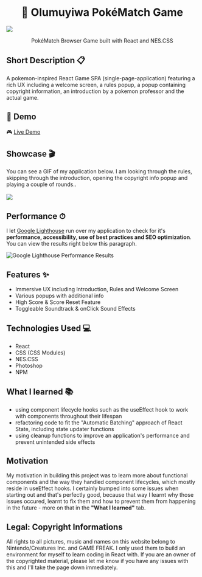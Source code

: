<h1 align="center">🐉 Olumuyiwa PokéMatch Game</h1>

![](https://i.imgur.com/EjDCnMK.png)
<p align="center">
  PokéMatch Browser Game built with React and NES.CSS
</p>

## Short Description 📋
A pokemon-inspired React Game SPA (single-page-application) featuring a rich UX including a welcome screen, a rules popup, a popup containing copyright information, an introduction by a pokemon professor and the actual game. 

## 🔴 Demo
🎮 [Live Demo](https://olumuyiwapokematch.vercel.app/)

## Showcase 🎬
You can see a GIF of my application below. I am looking through the rules, skipping through the introduction, opening the copyright info popup and playing a couple of rounds.. <br /> <br />
![](https://github.com/muyiwer/pokematch/pokematch-react-game/blob/main/PokeMatch.gif?raw=true)

## Performance ⏱
I let [Google Lighthouse](https://chrome.google.com/webstore/detail/lighthouse/blipmdconlkpinefehnmjammfjpmpbjk?hl=de) run over my application to check for it's **performance, accessibility, use of best practices and SEO optimization**. You can view the results right below this paragraph.

![Google Lighthouse Performance Results](https://i.ibb.co/31tRhYt/performance-pokemon.png)

## Features ✨
- Immersive UX including Introduction, Rules and Welcome Screen
- Various popups with additional info
- High Score & Score Reset Feature 
- Toggleable Soundtrack & onClick Sound Effects

## Technologies Used 💻
- React
- CSS (CSS Modules)
- NES.CSS
- Photoshop
- NPM

## What I learned 📚
- using component lifecycle hooks such as the useEffect hook to work with components throughout their lifespan
- refactoring code to fit the "Automatic Batching" approach of React State, including state updater functions
- using cleanup functions to improve an application's performance and prevent unintended side effects

## Motivation
My motivation in building this project was to learn more about functional components and the way they handled component lifecycles, which mostly reside in useEffect hooks. I certainly bumped into some issues when starting out and that's perfectly good, because that way I learnt why those issues occured, learnt to fix them and how to prevent them from happening in the future - more on that in the **"What I learned"** tab. 

## Legal: Copyright Informations
All rights to all pictures, music and names on this website belong to Nintendo/Creatures Inc. and GAME FREAK. I only used them to build an environment for myself to learn coding in React with. If you are an owner of the copyrighted material, please let me know if you have any issues with this and I'll take the page down immediately.
